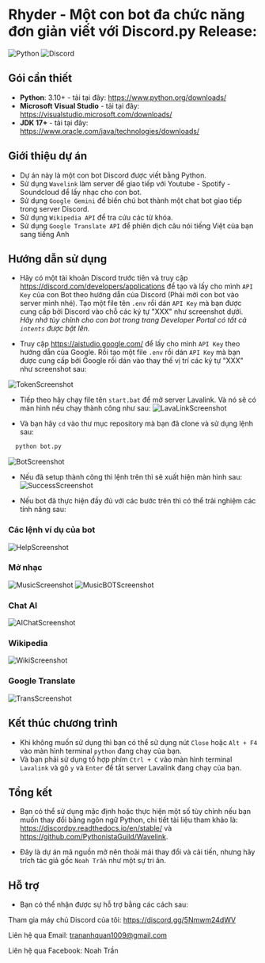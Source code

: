 # Rhyder - Một con bot đa chức năng đơn giản viết với Discord.py Release:
![Python](https://img.shields.io/badge/python-3670A0?style=for-the-badge&logo=python&logoColor=ffdd54)
![Discord](https://img.shields.io/badge/Discord-%235865F2.svg?style=for-the-badge&logo=discord&logoColor=white)

## Gói cần thiết
- **Python**: 3.10+ - tải tại đây: https://www.python.org/downloads/
- **Microsoft Visual Studio** - tải tại đây: https://visualstudio.microsoft.com/downloads/
- **JDK 17+** - tải tại đây: https://www.oracle.com/java/technologies/downloads/

## Giới thiệu dự án
- Dự án này là một con bot Discord được viết bằng Python. 
- Sử dụng `Wavelink` làm server để giao tiếp với Youtube - Spotify - Soundcloud để lấy nhạc cho con bot.
- Sử dụng `Google Gemini` để biến chú bot thành một chat bot giao tiếp trong server Discord.
- Sử dụng `Wikipedia API` để tra cứu các từ khóa.
- Sử dụng `Google Translate API` để phiên dịch câu nói tiếng Việt của bạn sang tiếng Anh  

## Hướng dẫn sử dụng
- Hãy có một tài khoản Discord trước tiên và truy cập https://discord.com/developers/applications để tạo và lấy cho mình `API Key` của con Bot theo hướng dẫn của Discord (Phải mời con bot vào server mình nhé). Tạo một file tên `.env` rồi dán `API Key` mà bạn được cung cấp bởi Discord vào chỗ các ký tự "XXX" như screenshot dưới.
*Hãy nhớ tùy chỉnh cho con bot trong trang Developer Portal có tất cả `intents` được bật lên.*

- Truy cập https://aistudio.google.com/ để lấy cho mình `API Key` theo hướng dẫn của Google. Rồi tạo một file `.env` rồi dán `API Key` mà bạn được cung cấp bởi Google rồi dán vào thay thế vị trí các ký tự "XXX" như screenshot sau:

![TokenScreenshot](https://github.com/Coder-Blue/rhyder-discord.py-bot/blob/main/screenshots/SC9.png?raw=true)

- Tiếp theo hãy chạy file tên `start.bat` để mở server Lavalink. Và nó sẽ có màn hình nếu chạy thành công như sau:
![LavaLinkScreenshot](https://github.com/Coder-Blue/rhyder-discord.py-bot/blob/main/screenshots/SC0.png?raw=true)

- Và bạn hãy `cd` vào thư mục repository mà bạn đã clone và sử dụng lệnh sau:
```bash
  python bot.py
```
![BotScreenshot](https://github.com/Coder-Blue/rhyder-discord.py-bot/blob/main/screenshots/SC1.png?raw=true)

- Nếu đã setup thành công thì lệnh trên thì sẽ xuất hiện màn hình sau:
![SuccessScreenshot](https://github.com/Coder-Blue/rhyder-discord.py-bot/blob/main/screenshots/SC2.png?raw=true)


- Nếu bot đã thực hiện đầy đủ với các bước trên thì có thể trải nghiệm các tính năng sau:

### Các lệnh ví dụ của bot
![HelpScreenshot](https://github.com/Coder-Blue/rhyder-discord.py-bot/blob/main/screenshots/SC5.png?raw=true)

### Mở nhạc
![MusicScreenshot](https://github.com/Coder-Blue/rhyder-discord.py-bot/blob/main/screenshots/SC3.png?raw=true)
![MusicBOTScreenshot](https://github.com/Coder-Blue/rhyder-discord.py-bot/blob/main/screenshots/SC4.png?raw=true)

### Chat AI
![AIChatScreenshot](https://github.com/Coder-Blue/rhyder-discord.py-bot/blob/main/screenshots/SC6.png?raw=true)

### Wikipedia
![WikiScreenshot](https://github.com/Coder-Blue/rhyder-discord.py-bot/blob/main/screenshots/SC7.png?raw=true)

### Google Translate
![TransScreenshot](https://github.com/Coder-Blue/rhyder-discord.py-bot/blob/main/screenshots/SC8.png?raw=true)

## Kết thúc chương trình
- Khi không muốn sử dụng thì bạn có thể sử dụng nút `Close` hoặc `Alt + F4` vào màn hình terminal `python` đang chạy của bạn.
- Và bạn phải sử dụng tổ hợp phím `Ctrl + C` vào màn hình terminal `Lavalink` và gõ `y` và `Enter` để tắt server Lavalink đang chạy của bạn.

## Tổng kết
- Bạn có thể sử dụng mặc định hoặc thực hiện một số tùy chỉnh nếu bạn muốn thay đổi bằng ngôn ngữ Python, chi tiết tài liệu tham khảo là: https://discordpy.readthedocs.io/en/stable/ và https://github.com/PythonistaGuild/Wavelink.

- Đây là dự án mã nguồn mở nên thoải mái thay đổi và cải tiến, nhưng hãy trích tác giả gốc `Noah Trần` như một sự tri ân.

## Hỗ trợ
- Bạn có thể nhận được sự hỗ trợ bằng các cách sau:

Tham gia máy chủ Discord của tôi: https://discord.gg/5Nmwm24dWV

Liên hệ qua Email: trananhquan1009@gmail.com

Liên hệ qua Facebook: Noah Trần